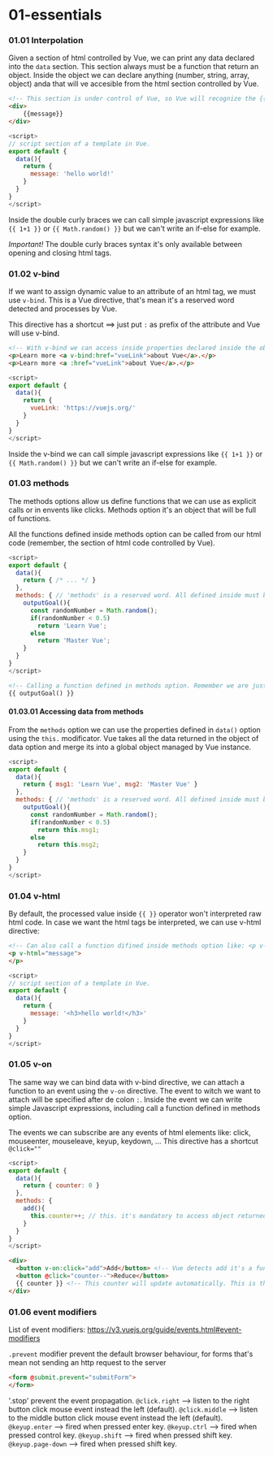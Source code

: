 # 01-essentials

### 01.01 Interpolation

Given a section of html controlled by Vue, we can print any data declared into the ```data``` section. This section always must be a function that return an object. Inside the object we can declare anything (number, string, array, object) anda that will ve accesible from the html section controlled by Vue.

```html
<!-- This section is under control of Vue, so Vue will recognize the {{ }} operator and will process what it's inside -->
<div>
    {{message}}
</div>
```

```javascript
<script>
// script section of a template in Vue.
export default {
  data(){
    return {
      message: 'hello world!'
    }
  }  
}
</script>
```

Inside the double curly braces we can call simple javascript expressions like ```{{ 1+1 }}``` or ```{{ Math.random() }}``` but we can't write an if-else for example.

*Important!* The double curly braces syntax it's only available between opening and closing html tags.

### 01.02 v-bind

If we want to assign dynamic value to an attribute of an html tag, we must use ```v-bind```. This is a Vue directive, that's mean it's a reserved word detected and processes by Vue.

This directive has a shortcut ==> just put ```:``` as prefix of the attribute and Vue will use v-bind.
```html
<!-- With v-bind we can access inside properties declared inside the objects that returns the data function -->
<p>Learn more <a v-bind:href="vueLink">about Vue</a>.</p>
<p>Learn more <a :href="vueLink">about Vue</a>.</p>
```
```Javascript
<script>
export default {
  data(){
    return {
      vueLink: 'https://vuejs.org/'
    }
  }  
}
</script>
```

Inside the v-bind we can call simple javascript expressions like ```{{ 1+1 }}``` or ```{{ Math.random() }}``` but we can't write an if-else for example.

### 01.03 methods

The methods options allow us define functions that we can use as explicit calls or in envents like clicks. Methods option it's an object that will be full of functions.

All the functions defined inside methods option can be called from our html code (remember, the section of html code controlled by Vue).

```Javascript
<script>
export default {
  data(){
    return { /* ... */ }
  },
  methods: { // 'methods' is a reserved word. All defined inside must be a function!
    outputGoal(){
      const randomNumber = Math.random();
      if(randomNumber < 0.5)
        return 'Learn Vue';
      else
        return 'Master Vue';
    }
  }  
}
</script>
```

```html
<!-- Calling a function defined in methods option. Remember we are just calling a function, so we'll need the () -->
{{ outputGoal() }} 
```

#### 01.03.01 Accessing data from methods

From the ```methods``` option we can use the properties defined in ```data()``` option using the ```this.``` modificator. Vue takes all the data returned in the object of data option and merge its into a global object managed by Vue instance.

```Javascript
<script>
export default {
  data(){
    return { msg1: 'Learn Vue', msg2: 'Master Vue' }
  },
  methods: { // 'methods' is a reserved word. All defined inside must be a function!
    outputGoal(){
      const randomNumber = Math.random();
      if(randomNumber < 0.5)
        return this.msg1;
      else
        return this.msg2;
    }
  }  
}
</script>
```

### 01.04 v-html

By default, the processed value inside ```{{ }}``` operator won't interpreted raw html code. In case we want the html tags be interpreted, we can use v-html directive:

```html
<!-- Can also call a function difined inside methods option like: <p v-html="printmessage()"> -->
<p v-html="message">
</p>
```

```javascript
<script>
// script section of a template in Vue.
export default {
  data(){
    return {
      message: '<h3>hello world!</h3>'
    }
  }  
}
</script>
```

### 01.05 v-on

The same way we can bind data with v-bind directive, we can attach a function to an event using the ```v-on``` directive. The event to witch we want to attach will be specified after de colon ```:```. Inside the event we can write simple Javascript expressions, including call a function defined in methods option.

The events we can subscribe are any events of html elements like: click, mouseenter, mouseleave, keyup, keydown, ...
This directive has a shortcut ```@click=""```


```javascript
<script>
export default {
  data(){
    return { counter: 0 }
  },
  methods: {
    add(){
      this.counter++; // this. it's mandatory to access object returned by data() option
    }
  }
}
</script>
```

```html
<div>
  <button v-on:click="add">Add</button> <!-- Vue detects add it's a function even without the () -->
  <button @click="counter--">Reduce</button>
  {{ counter }} <!-- This counter will update automatically. This is the magic of Vue reactivity! -->
</div>
```

### 01.06 event modifiers

List of event modifiers: https://v3.vuejs.org/guide/events.html#event-modifiers

`.prevent` modifier prevent the default browser behaviour, for forms that's mean not sending an http request to the server
```html
<form @submit.prevent="submitForm">
</form>
```

'.stop' prevent the event propagation.
`@click.right` --> listen to the right button click mouse event instead the left (default).
`@click.middle` --> listen to the middle button click mouse event instead the left (default).
`@keyup.enter` --> fired when pressed enter key.
`@keyup.ctrl` --> fired when pressed control key.
`@keyup.shift` --> fired when pressed shift key.
`@keyup.page-down` --> fired when pressed shift key.